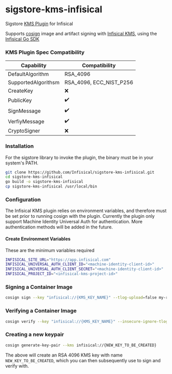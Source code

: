 # sigstore-kms-infisical
Sigstore [KMS Plugin](https://github.com/sigstore/sigstore/tree/main/pkg/signature/kms/cliplugin) for Infisical

Supports [cosign](https://github.com/sigstore/cosign) image and artifact signing with [Infisical KMS](https://infisical.com/docs/documentation/platform/kms/overview), using the [Infisical Go SDK](https://github.com/infisical/go-sdk)

### KMS Plugin Spec Compatibility
| Capability | Compatibility |
| ---------- | ------------- |
| DefaultAlgorithm | RSA_4096 |
| SupportedAlgorithsm | RSA_4096, ECC_NIST_P256 |
| CreateKey | :x: |
| PublicKey | :heavy_check_mark: |
| SignMessage | :heavy_check_mark: |
| VerfiyMessage | :heavy_check_mark: |
| CryptoSigner | :x: |

### Installation

For the sigstore library to invoke the plugin, the binary must be in your system's PATH.

```sh
git clone https://github.com/Infisical/sigstore-kms-infisical.git
cd sigstore-kms-infisical
go build -o sigstore-kms-infisical
cp sigstore-kms-infisical /usr/local/bin
```

### Configuration

The Infisical KMS plugin relies on environment variables, and therefore must be set prior to running cosign with the plugin. Currently the plugin only support Machine Identity Universal Auth for authentication. More authentication methods will be added in the future.

#### Create Environment Variables

These are the minimum variables required

```bash
INFISICAL_SITE_URL="https://app.infisical.com"
INFISICAL_UNIVERSAL_AUTH_CLIENT_ID="<machine-identity-client-id>"
INFISICAL_UNIVERSAL_AUTH_CLIENT_SECRET="<machine-identity-client-id>"
INFISICAL_PROJECT_ID="<infisical-kms-project-id>"
```

### Signing a Container Image

```sh
cosign sign --key "infisical://{KMS_KEY_NAME}" --tlog-upload=false my-repo/image:v1
```

### Verifying a Container Image

```sh
cosign verify --key "infisical://{KMS_KEY_NAME}" --insecure-ignore-tlog=true my-repo/image:v1
```

### Creating a new keypair
```sh
cosign generate-key-pair --kms infisical://{NEW_KEY_TO_BE_CREATED}
```

The above will create an RSA 4096 KMS key with name `NEW_KEY_TO_BE_CREATED`, which you can then subsequently use to sign and verify with.